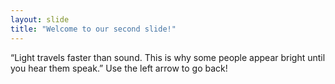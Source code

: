 ```yaml
---
layout: slide
title: "Welcome to our second slide!"
---
```

“Light travels faster than sound. This is why some people appear bright until you hear them speak.”
Use the left arrow to go back!
